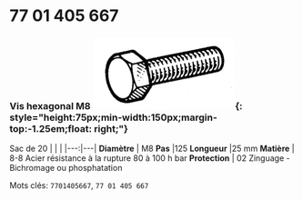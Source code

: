 # 77 01 405 667

### Vis hexagonal M8 ![](../assets/images/parts/hex_screws.png){: style="height:75px;min-width:150px;margin-top:-1.25em;float: right;"}

Sac de 20
|   |   |
|---:|---|
**Diamètre** | M8
**Pas** |125
**Longueur** |25 mm
**Matière** | 8-8 Acier résistance à la rupture 80 à 100 h bar
**Protection** | 02 Zinguage - Bichromage ou phosphatation

Mots clés: `7701405667`, `77 01 405 667`
